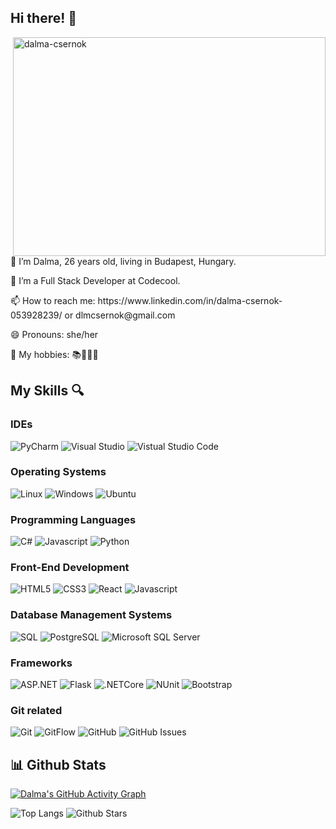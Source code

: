 ## Hi there! 👋

<p><img align="right" src="https://cdn.dribbble.com/users/2514124/screenshots/5439070/girl_3.gif" width="500px" height="350px" alt="dalma-csernok" /></p>

<p align="left"> 🔭 I’m Dalma, 26 years old, living in Budapest, Hungary.</p>
<p align="left">🌱 I’m a Full Stack Developer at Codecool.</p> 
<p align="left">📫 How to reach me: https://www.linkedin.com/in/dalma-csernok-053928239/ or dlmcsernok@gmail.com</p>
<p align="left">😄 Pronouns: she/her</p>
<p align="left">🌺 My hobbies: 📚🍳🏃‍♀️</p>


## My Skills 🔍

### IDEs
![PyCharm](http://img.shields.io/badge/-PyCharm-lightgreen?style=flat-square&logo=PyCharm&logoColor=black)
![Visual Studio](http://img.shields.io/badge/-Visual_Studio-orange?style=flat-square&logo=visual%20studio&logoColor=black)
![Vistual Studio Code](http://img.shields.io/badge/-Visual_Studio_Code-darkblue?style=flat-square&logo=visual%20studio%20code&logoColor=white)

### Operating Systems
![Linux](http://img.shields.io/badge/-Linux-red?style=flat-square&logo=linux&logoColor=black)
![Windows](http://img.shields.io/badge/-Windows-pink?style=flat-square&logo=windows&logoColor=black)
![Ubuntu](https://img.shields.io/badge/Ubuntu-E95420?style=flat-square&logo=ubuntu&logoColor=black)

### Programming Languages
![C#](http://img.shields.io/badge/-C%23-blue?style=flat-square&logo=csharp&logoColor=black)
![Javascript](http://img.shields.io/badge/-Javascript-blueviolet?style=flat-square&logo=javascript&logoColor=black)
![Python](http://img.shields.io/badge/-Python-aquamarine?style=flat-square&logo=python&logoColor=black)

### Front-End Development
![HTML5](http://img.shields.io/badge/-HTML5-orange?style=flat-square&logo=html5&logoColor=black)
![CSS3](http://img.shields.io/badge/-CSS3-turquoise?style=flat-square&logo=css3&logoColor=black)
![React](http://img.shields.io/badge/-React-dodgerblue?style=flat-square&logo=react&logoColor=black)
![Javascript](http://img.shields.io/badge/-Javascript-blueviolet?style=flat-square&logo=javascript&logoColor=black)

### Database Management Systems
![SQL](http://img.shields.io/badge/-SQL-darkgreen?style=flat-square)
![PostgreSQL](http://img.shields.io/badge/-PostgreSQL-lightseagreen?style=flat-square&logo=postgresql&logoColor=black)
![Microsoft SQL Server](http://img.shields.io/badge/-Microsoft_SQL_Server-darkorange?style=flat-square&logo=microsoft-sql-server&logoColor=white)

### Frameworks
![ASP.NET](http://img.shields.io/badge/-ASP.NET-darkmagenta?style=flat-square&logo=.NET&logoColor=black)
![Flask](http://img.shields.io/badge/-Flask-darksalmon?style=flat-square&logo=flask&logoColor=black)
![.NETCore](http://img.shields.io/badge/-.NET_Core-greenyellow?style=flat-square&logo=.NET&logoColor=black)
![NUnit](http://img.shields.io/badge/-NUnit-gray?style=flat-square&)
![Bootstrap](http://img.shields.io/badge/-Bootstrap-indianred?style=flat-square&logo=bootstrap&logoColor=black)

### Git related
![Git](http://img.shields.io/badge/-Git-moccasin?style=flat-square&logo=git&logoColor=black)
![GitFlow](http://img.shields.io/badge/-GitFlow-lightskyblue?style=flat-square&logo=git&logoColor=black)
![GitHub](http://img.shields.io/badge/-GitHub-lime?style=flat-square&logo=github&logoColor=black)
![GitHub Issues](http://img.shields.io/badge/-GitHub_Issues-hotpink?style=flat-square&logo=github&logoColor=black)

## 📊 Github Stats

[![Dalma's GitHub Activity Graph](https://activity-graph.herokuapp.com/graph?username=dalmacsernok&theme=tokyonight)](https://git.io/praveenscience)

![Top Langs](https://github-readme-stats.vercel.app/api/top-langs/?username=dalmacsernok&theme=tokyonight)
![Github Stars](https://github-readme-stats.vercel.app/api?username=dalmacsernok&show_icons=true&locale=en&count_private=true&hide_rank=true&custom_title=My%20GitHub%20Stats&disable_animations=true&theme=tokyonight)
  
  
